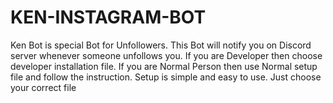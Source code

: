 # KEN-INSTAGRAM-BOT
Ken Bot is special Bot for Unfollowers. This Bot will notify you on Discord server whenever someone unfollows you. If you are Developer then choose developer installation file. If you are Normal Person then use Normal setup file and follow the instruction. Setup is simple and easy to use. Just choose your correct file
